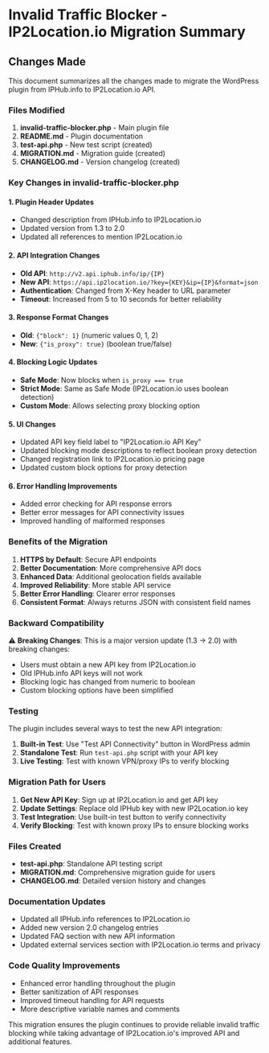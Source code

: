 # Invalid Traffic Blocker - IP2Location.io Migration Summary

## Changes Made

This document summarizes all the changes made to migrate the WordPress plugin from IPHub.info to IP2Location.io API.

### Files Modified

1. **invalid-traffic-blocker.php** - Main plugin file
2. **README.md** - Plugin documentation
3. **test-api.php** - New test script (created)
4. **MIGRATION.md** - Migration guide (created)
5. **CHANGELOG.md** - Version changelog (created)

### Key Changes in invalid-traffic-blocker.php

#### 1. Plugin Header Updates
- Changed description from IPHub.info to IP2Location.io
- Updated version from 1.3 to 2.0
- Updated all references to mention IP2Location.io

#### 2. API Integration Changes
- **Old API**: `http://v2.api.iphub.info/ip/{IP}`
- **New API**: `https://api.ip2location.io/?key={KEY}&ip={IP}&format=json`
- **Authentication**: Changed from X-Key header to URL parameter
- **Timeout**: Increased from 5 to 10 seconds for better reliability

#### 3. Response Format Changes
- **Old**: `{"block": 1}` (numeric values 0, 1, 2)
- **New**: `{"is_proxy": true}` (boolean true/false)

#### 4. Blocking Logic Updates
- **Safe Mode**: Now blocks when `is_proxy === true`
- **Strict Mode**: Same as Safe Mode (IP2Location.io uses boolean detection)
- **Custom Mode**: Allows selecting proxy blocking option

#### 5. UI Changes
- Updated API key field label to "IP2Location.io API Key"
- Updated blocking mode descriptions to reflect boolean proxy detection
- Changed registration link to IP2Location.io pricing page
- Updated custom block options for proxy detection

#### 6. Error Handling Improvements
- Added error checking for API response errors
- Better error messages for API connectivity issues
- Improved handling of malformed responses

### Benefits of the Migration

1. **HTTPS by Default**: Secure API endpoints
2. **Better Documentation**: More comprehensive API docs
3. **Enhanced Data**: Additional geolocation fields available
4. **Improved Reliability**: More stable API service
5. **Better Error Handling**: Clearer error responses
6. **Consistent Format**: Always returns JSON with consistent field names

### Backward Compatibility

⚠️ **Breaking Changes**: This is a major version update (1.3 → 2.0) with breaking changes:

- Users must obtain a new API key from IP2Location.io
- Old IPHub.info API keys will not work
- Blocking logic has changed from numeric to boolean
- Custom blocking options have been simplified

### Testing

The plugin includes several ways to test the new API integration:

1. **Built-in Test**: Use "Test API Connectivity" button in WordPress admin
2. **Standalone Test**: Run `test-api.php` script with your API key
3. **Live Testing**: Test with known VPN/proxy IPs to verify blocking

### Migration Path for Users

1. **Get New API Key**: Sign up at IP2Location.io and get API key
2. **Update Settings**: Replace old IPHub key with new IP2Location.io key
3. **Test Integration**: Use built-in test button to verify connectivity
4. **Verify Blocking**: Test with known proxy IPs to ensure blocking works

### Files Created

- **test-api.php**: Standalone API testing script
- **MIGRATION.md**: Comprehensive migration guide for users
- **CHANGELOG.md**: Detailed version history and changes

### Documentation Updates

- Updated all IPHub.info references to IP2Location.io
- Added new version 2.0 changelog entries
- Updated FAQ section with new API information
- Updated external services section with IP2Location.io terms and privacy

### Code Quality Improvements

- Enhanced error handling throughout the plugin
- Better sanitization of API responses
- Improved timeout handling for API requests
- More descriptive variable names and comments

This migration ensures the plugin continues to provide reliable invalid traffic blocking while taking advantage of IP2Location.io's improved API and additional features.
